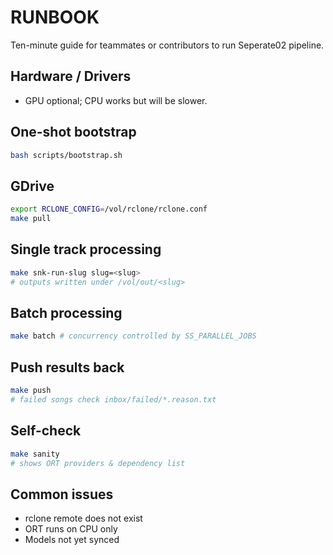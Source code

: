 # RUNBOOK

Ten-minute guide for teammates or contributors to run Seperate02 pipeline.

## Hardware / Drivers
- GPU optional; CPU works but will be slower.

## One-shot bootstrap
```bash
bash scripts/bootstrap.sh
```

## GDrive
```bash
export RCLONE_CONFIG=/vol/rclone/rclone.conf
make pull
```

## Single track processing
```bash
make snk-run-slug slug=<slug>
# outputs written under /vol/out/<slug>
```

## Batch processing
```bash
make batch # concurrency controlled by SS_PARALLEL_JOBS
```

## Push results back
```bash
make push
# failed songs check inbox/failed/*.reason.txt
```

## Self-check
```bash
make sanity
# shows ORT providers & dependency list
```

## Common issues
- rclone remote does not exist
- ORT runs on CPU only
- Models not yet synced
